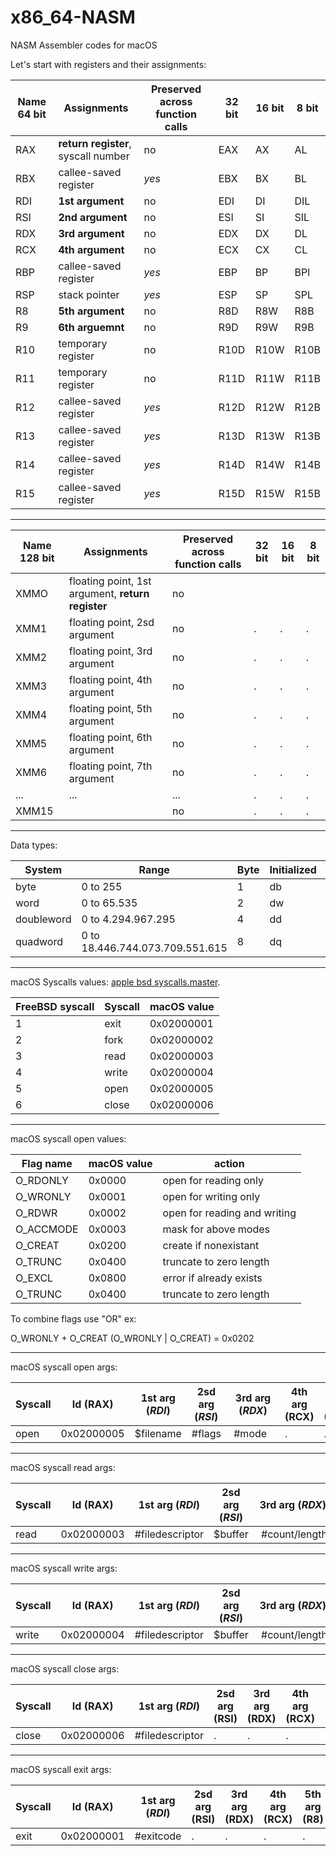 # x86_64-NASM
NASM Assembler codes for macOS

Let's start with registers and their assignments:

Name 64 bit   | Assignments                         | Preserved across function calls | 32 bit | 16 bit | 8 bit |
--------------|-------------------------------------|---------------------------------|--------|--------|-------|
RAX           | **return register**, syscall number | no                              | EAX    | AX     | AL    |
RBX           | callee-saved register           | *yes*                           | EBX    | BX     | BL    |
RDI           | **1st argument**                | no                              | EDI    | DI     | DIL   |
RSI           | **2nd argument**                | no                              | ESI    | SI     | SIL   |
RDX           | **3rd argument**                | no                              | EDX    | DX | DL |
RCX           | **4th argument**                | no                              | ECX    | CX | CL |
RBP           | callee-saved register           | *yes*                           | EBP    | BP | BPl |
RSP           | stack pointer                   | *yes*                           | ESP    | SP | SPL |
R8            | **5th argument**                | no                              | R8D    | R8W | R8B |
R9            | **6th arguemnt**                | no                              | R9D    | R9W | R9B |
R10           | temporary register              | no                              | R10D   | R10W | R10B |
R11           | temporary register              | no                              | R11D   | R11W | R11B |
R12           | callee-saved register           | *yes*                           | R12D   | R12W | R12B |
R13           | callee-saved register           | *yes*                           | R13D   | R13W | R13B |
R14           | callee-saved register           | *yes*                           | R14D   | R14W | R14B |
R15           | callee-saved register           | *yes*                           | R15D   | R15W | R15B |

-----------------------------------------------------------------------------------------------------------------------------------

Name 128 bit  | Assignments                                       | Preserved across function calls | 32 bit | 16 bit | 8 bit |
--------------|---------------------------------------------------|---------------------------------|--------|--------|-------|
XMMO          | floating point, 1st argument, **return register** | no  |      |      |      |
XMM1          | floating point, 2sd argument                  | no  |.     |.     |.     |
XMM2          | floating point, 3rd argument                  | no  |.     |.     |.     |
XMM3          | floating point, 4th argument                  | no  |.     |.     |.     |
XMM4          | floating point, 5th argument                  | no  |.     |.     |.     |
XMM5          | floating point, 6th argument                  | no  |.     |.     |.     |
XMM6          | floating point, 7th argument                  | no  |.     |.     |.     |
...           |... |... |.|.|.|
XMM15         | | no |.|.|.|

-----------------------------------------------------------------------------------------------------------------------------------
Data types:

System       | Range                           | Byte | Initialized | Uninitialized | Bits |
-------------|---------------------------------|------|-------------|---------------|------|
byte         | 0 to 255                        |  1   |    db       |     resb      |  8   |
word         | 0 to 65.535                     |  2   |    dw       |     resw      |  16  |
doubleword   | 0 to 4.294.967.295              |  4   |    dd       |     resd      |  32  |
quadword     | 0 to 18.446.744.073.709.551.615 |  8   |    dq       |     resq      |  64  |

-----------------------------------------------------------------------------------------------------------------------------------

macOS Syscalls values:  [apple bsd syscalls.master](https://opensource.apple.com/source/xnu/xnu-1504.3.12/bsd/kern/syscalls.master).

FreeBSD syscall | Syscall      | macOS value |
----------------|--------------|-------------|
1               | exit         | 0x02000001  |
2               | fork         | 0x02000002  |
3               | read         | 0x02000003  |
4               | write        | 0x02000004  |
5               | open         | 0x02000005  | 
6               | close        | 0x02000006  | 

-----------------------------------------------------------------------------------------------------------------------------------

macOS syscall open values:

Flag name       | macOS value | action                       |
----------------|-------------|------------------------------|
O_RDONLY        | 0x0000      | open for reading only        |
O_WRONLY        | 0x0001      | open for writing only        |
O_RDWR          | 0x0002      | open for reading and writing |
O_ACCMODE       | 0x0003      | mask for above modes         |
O_CREAT         | 0x0200      | create if nonexistant        |
O_TRUNC         | 0x0400      | truncate to zero length      |
O_EXCL          | 0x0800      | error if already exists      | 
O_TRUNC         | 0x0400      | truncate to zero length      | 

To combine flags use "OR" ex:

O_WRONLY + O_CREAT (O_WRONLY | O_CREAT) = 0x0202

-----------------------------------------------------------------------------------------------------------------------------------

macOS syscall open args:

Syscall | Id (RAX)   | 1st arg (*RDI*) | 2sd arg (*RSI*) | 3rd arg (*RDX*) | 4th arg (RCX) | 5th arg (R8) | 6th arg (R9) |
--------|------------|-----------------|-----------------|-----------------|---------------|--------------|--------------|
open    | 0x02000005 | $filename       | #flags          | #mode           |.              |.             |.             |

-----------------------------------------------------------------------------------------------------------------------------------

macOS syscall read args:

Syscall | Id (RAX)   | 1st arg (*RDI*) | 2sd arg (*RSI*) | 3rd arg (*RDX*) | 4th arg (RCX) | 5th arg (R8) | 6th arg (R9) |
--------|------------|-----------------|-----------------|-----------------|---------------|--------------|--------------|
read    | 0x02000003 | #filedescriptor | $buffer         | #count/length   |.              |.             |.             |

-----------------------------------------------------------------------------------------------------------------------------------

macOS syscall write args:

Syscall | Id (RAX)   | 1st arg (*RDI*) | 2sd arg (*RSI*) | 3rd arg (*RDX*) | 4th arg (RCX) | 5th arg (R8) | 6th arg (R9) |
--------|------------|-----------------|-----------------|-----------------|---------------|--------------|--------------|
write   | 0x02000004 | #filedescriptor | $buffer         | #count/length   |.              |.             |.             |

-----------------------------------------------------------------------------------------------------------------------------------

macOS syscall close args:

Syscall | Id (RAX)   | 1st arg (*RDI*) | 2sd arg (RSI) | 3rd arg (RDX) | 4th arg (RCX) | 5th arg (R8) | 6th arg (R9) |
--------|------------|-----------------|---------------|---------------|---------------|--------------|--------------|
close   | 0x02000006 | #filedescriptor |.              |.              |.              |.             |.             |

-----------------------------------------------------------------------------------------------------------------------------------

macOS syscall exit args:

Syscall | Id (RAX)   | 1st arg (*RDI*) | 2sd arg (RSI) | 3rd arg (RDX) | 4th arg (RCX) | 5th arg (R8) | 6th arg (R9) |
--------|------------|-----------------|---------------|---------------|---------------|--------------|--------------|
exit    | 0x02000001 | #exitcode       |.              |.              |.              |.             |.             |



